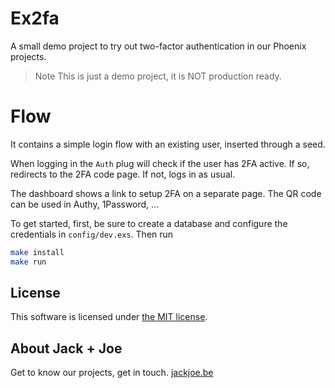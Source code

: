 # Ex2fa

A small demo project to try out two-factor authentication in our Phoenix projects.

> Note
> This is just a demo project, it is NOT production ready.

# Flow

It contains a simple login flow with an existing user, inserted through a seed.

When logging in the `Auth` plug will check if the user has 2FA active. If so, redirects to the 2FA code page. If not, logs in as usual.

The dashboard shows a link to setup 2FA on a separate page. The QR code can be used in Authy, 1Password, ...

To get started, first, be sure to create a database and configure the credentials in `config/dev.exs`. Then run

```bash
make install
make run
```

## License

This software is licensed under [the MIT license](LICENSE.md).

## About Jack + Joe

Get to know our projects, get in touch. [jackjoe.be](https://jackjoe.be)
